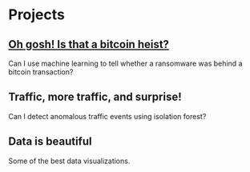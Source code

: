 # Projects
   
## [Oh gosh! Is that a bitcoin heist?](../project/bitcoin-heist/index)
Can I use machine learning to tell whether a ransomware was behind a bitcoin transaction?

## Traffic, more traffic, and surprise! 
Can I detect anomalous traffic events using isolation forest? 

## Data is beautiful
Some of the best data visualizations.
